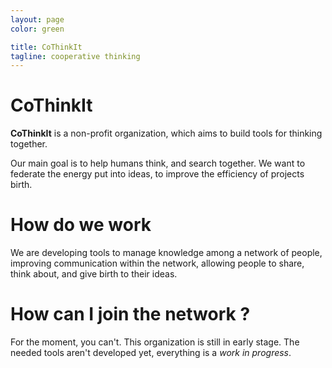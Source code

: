 ```yaml
---
layout: page
color: green

title: CoThinkIt
tagline: cooperative thinking
---
```


# CoThinkIt

**CoThinkIt** is a non-profit organization, which aims to build tools for thinking together.

Our main goal is to help humans think, and search together. We want to federate
the energy put into ideas, to improve the efficiency of projects birth.

# How do we work

We are developing tools to manage knowledge among a network of people, improving
communication within the network, allowing people to share, think about, and give
birth to their ideas.

# How can I join the network ?

For the moment, you can't. This organization is still in early stage. The needed tools aren't developed yet, everything is a *work in progress*.
